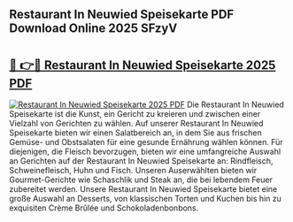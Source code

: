 ## Restaurant In Neuwied Speisekarte PDF Download Online 2025 SFzyV

# <h2><a href="http://gcbnq84.nevu.top/?p=Restaurant+In+Neuwied+Speisekarte">🔗 👉🔴 Restaurant In Neuwied Speisekarte 2025 PDF</a></h2>

[![Restaurant In Neuwied Speisekarte 2025 PDF](https://i.imgur.com/dBaPXMq.png)](http://gcbnq84.nevu.top/?p=Restaurant+In+Neuwied+Speisekarte)
Die Restaurant In Neuwied Speisekarte ist die Kunst, ein Gericht zu kreieren und zwischen einer Vielzahl von Gerichten zu wählen. Auf unserer Restaurant In Neuwied Speisekarte bieten wir einen Salatbereich an, in dem Sie aus frischen Gemüse- und Obstsalaten für eine gesunde Ernährung wählen können. Für diejenigen, die Fleisch bevorzugen, bieten wir eine umfangreiche Auswahl an Gerichten auf der Restaurant In Neuwied Speisekarte an: Rindfleisch, Schweinefleisch, Huhn und Fisch. Unseren Auserwählten bieten wir Gourmet-Gerichte wie Schaschlik und Steak an, die bei lebendem Feuer zubereitet werden. Unsere Restaurant In Neuwied Speisekarte bietet eine große Auswahl an Desserts, von klassischen Torten und Kuchen bis hin zu exquisiten Crème Brûlée und Schokoladenbonbons.

